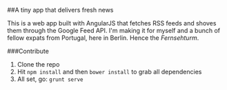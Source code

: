 ##A tiny app that delivers fresh news

This is a web app built with AngularJS that fetches RSS feeds and shoves them through the Google Feed API. I'm making it for myself and a bunch of fellow expats from Portugal, here in Berlin. Hence the *Fernsehturm*.

###Contribute

1. Clone the repo
2. Hit ```npm install``` and then ```bower install``` to grab all dependencies
2. All set, go: ```grunt serve``` 